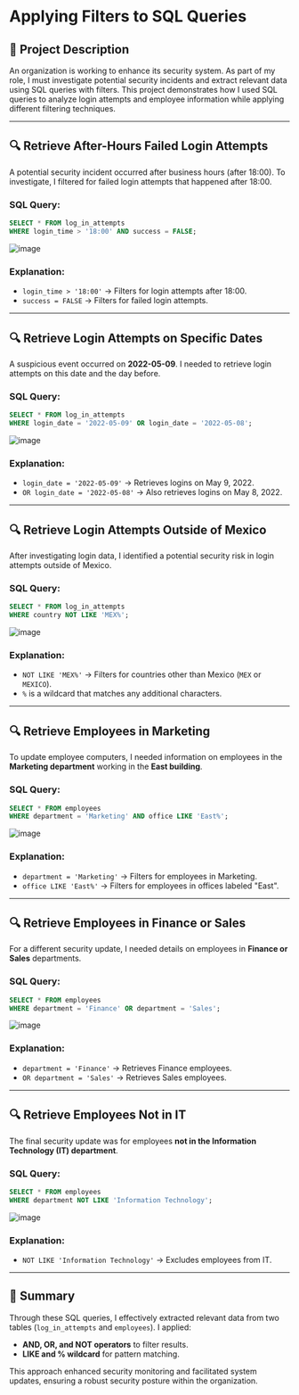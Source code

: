 # Applying Filters to SQL Queries

## 📌 Project Description

An organization is working to enhance its security system. As part of my role, I must investigate potential security incidents and extract relevant data using SQL queries with filters. This project demonstrates how I used SQL queries to analyze login attempts and employee information while applying different filtering techniques.

---

## 🔍 Retrieve After-Hours Failed Login Attempts

A potential security incident occurred after business hours (after 18:00). To investigate, I filtered for failed login attempts that happened after 18:00.

### **SQL Query:**
```sql
SELECT * FROM log_in_attempts
WHERE login_time > '18:00' AND success = FALSE;
```

![image](https://github.com/user-attachments/assets/8d98f24e-7558-4431-91f5-0470533414e6)

### **Explanation:**
- `login_time > '18:00'` → Filters for login attempts after 18:00.
- `success = FALSE` → Filters for failed login attempts.

---

## 🔍 Retrieve Login Attempts on Specific Dates

A suspicious event occurred on **2022-05-09**. I needed to retrieve login attempts on this date and the day before.

### **SQL Query:**
```sql
SELECT * FROM log_in_attempts
WHERE login_date = '2022-05-09' OR login_date = '2022-05-08';
```
![image](https://github.com/user-attachments/assets/6122d2bd-d8ff-42a0-b29f-ff6a4e71f8e9)

### **Explanation:**
- `login_date = '2022-05-09'` → Retrieves logins on May 9, 2022.
- `OR login_date = '2022-05-08'` → Also retrieves logins on May 8, 2022.

---

## 🔍 Retrieve Login Attempts Outside of Mexico

After investigating login data, I identified a potential security risk in login attempts outside of Mexico.

### **SQL Query:**
```sql
SELECT * FROM log_in_attempts
WHERE country NOT LIKE 'MEX%';
```
![image](https://github.com/user-attachments/assets/d229fac7-49be-4e9c-ac33-cb0f0df2fd1d)

### **Explanation:**
- `NOT LIKE 'MEX%'` → Filters for countries other than Mexico (`MEX` or `MEXICO`).
- `%` is a wildcard that matches any additional characters.

---

## 🔍 Retrieve Employees in Marketing

To update employee computers, I needed information on employees in the **Marketing department** working in the **East building**.

### **SQL Query:**
```sql
SELECT * FROM employees
WHERE department = 'Marketing' AND office LIKE 'East%';
```
![image](https://github.com/user-attachments/assets/451db236-53f2-46ea-b37f-6bb5643a8846)

### **Explanation:**
- `department = 'Marketing'` → Filters for employees in Marketing.
- `office LIKE 'East%'` → Filters for employees in offices labeled "East".

---

## 🔍 Retrieve Employees in Finance or Sales

For a different security update, I needed details on employees in **Finance or Sales** departments.

### **SQL Query:**
```sql
SELECT * FROM employees
WHERE department = 'Finance' OR department = 'Sales';
```
![image](https://github.com/user-attachments/assets/5baa6811-1919-4a87-b742-54c1e9d41864)

### **Explanation:**
- `department = 'Finance'` → Retrieves Finance employees.
- `OR department = 'Sales'` → Retrieves Sales employees.

---

## 🔍 Retrieve Employees Not in IT

The final security update was for employees **not in the Information Technology (IT) department**.

### **SQL Query:**
```sql
SELECT * FROM employees
WHERE department NOT LIKE 'Information Technology';
```
![image](https://github.com/user-attachments/assets/ad6f5a15-ab22-4c26-8560-5c59b4eae7c8)

### **Explanation:**
- `NOT LIKE 'Information Technology'` → Excludes employees from IT.

---

## 📝 **Summary**

Through these SQL queries, I effectively extracted relevant data from two tables (`log_in_attempts` and `employees`). I applied:

- **AND, OR, and NOT operators** to filter results.
- **LIKE and % wildcard** for pattern matching.

This approach enhanced security monitoring and facilitated system updates, ensuring a robust security posture within the organization.








